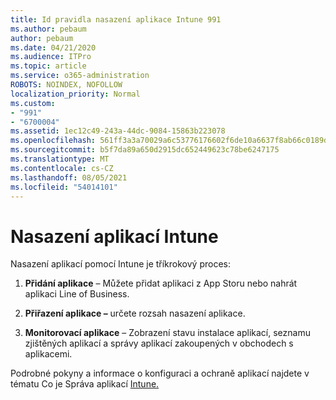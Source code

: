 ```yaml
---
title: Id pravidla nasazení aplikace Intune 991
ms.author: pebaum
author: pebaum
ms.date: 04/21/2020
ms.audience: ITPro
ms.topic: article
ms.service: o365-administration
ROBOTS: NOINDEX, NOFOLLOW
localization_priority: Normal
ms.custom:
- "991"
- "6700004"
ms.assetid: 1ec12c49-243a-44dc-9084-15863b223078
ms.openlocfilehash: 561ff3a3a70029a6c53776176602f6de10a6637f8ab66c0189d7584220316e87
ms.sourcegitcommit: b5f7da89a650d2915dc652449623c78be6247175
ms.translationtype: MT
ms.contentlocale: cs-CZ
ms.lasthandoff: 08/05/2021
ms.locfileid: "54014101"
---
```

# <a name="intune-app-deployment"></a>Nasazení aplikací Intune

Nasazení aplikací pomocí Intune je tříkrokový proces:
  
1. **Přidání aplikace** – Můžete přidat aplikaci z App Storu nebo nahrát aplikaci Line of Business.

2. **Přiřazení aplikace –** určete rozsah nasazení aplikace.

3. **Monitorovací aplikace** – Zobrazení stavu instalace aplikací, seznamu zjištěných aplikací a správy aplikací zakoupených v obchodech s aplikacemi.

Podrobné pokyny a informace o konfiguraci a ochraně aplikací najdete v tématu Co je Správa aplikací [Intune.](https://docs.microsoft.com/intune/app-management)
  